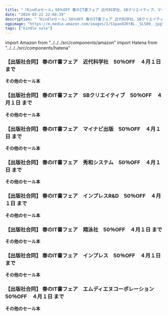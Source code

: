 ```yaml
---
title: "「Kindleセール」50％OFF 春のIT書フェア 近代科学社、SBクリエイティブ、マイナビ出版、秀和システム、インプレスR&D、翔泳社、インプレス、エムディエヌコーポレーション"
date: "2024-03-22 22:08:39"
description: "「Kindleセール」50％OFF 春のIT書フェア 近代科学社、SBクリエイティブ、マイナビ出版、秀和システム、インプレスR&D、翔泳社、インプレス、エムディエヌコーポレーション"
ogpimage: "https://m.media-amazon.com/images/I/51pao82KtBL._SL500_.jpg"
tags: ["kindle sale"]
---
```

import Amazon from "../../../src/components/amazon"
import Hatena from "../../../src/components/hatena"




### 【出版社合同】 春のIT書フェア　近代科学社　50％OFF　４月１日 まで


<Amazon asin="B0845QVWH5" />



<Amazon asin="B0B27RNJJK" />



<Amazon asin="B01DIR79VE" />


**その他のセール本**

<Hatena src="https://kyukyunyorituryo.github.io/kindle_sale/20240401s39879kindaikagaku/" title=""/>

### 【出版社合同】 春のIT書フェア　SBクリエイティブ　50％OFF　４月１日 まで


<Amazon asin="B08MVXPW3V" />



<Amazon asin="B07DVY4H3M" />



<Amazon asin="B09DKZC1ZH" />


**その他のセール本**

<Hatena src="https://kyukyunyorituryo.github.io/kindle_sale/20240401s39879sbc/" title=""/>

### 【出版社合同】 春のIT書フェア　マイナビ出版　50％OFF　４月１日 まで


<Amazon asin="B07VPDVNKW" />



<Amazon asin="B07PD237GQ" />



<Amazon asin="B08GP3PPCX" />


**その他のセール本**

<Hatena src="https://kyukyunyorituryo.github.io/kindle_sale/20240401s39879mynavi/" title=""/>

### 【出版社合同】 春のIT書フェア　秀和システム　50％OFF　４月１日 まで


<Amazon asin="B071V7MY82" />



<Amazon asin="B0BSW72QKZ" />



<Amazon asin="B0CHY1216P" />


**その他のセール本**

<Hatena src="https://kyukyunyorituryo.github.io/kindle_sale/20240401s39879shuwa/" title=""/>

### 【出版社合同】 春のIT書フェア　インプレスR&D　50％OFF　４月１日 まで


<Amazon asin="B086DBQC8L" />



<Amazon asin="B09GVQPWR3" />



<Amazon asin="B0BLGFF7QG" />


**その他のセール本**

<Hatena src="https://kyukyunyorituryo.github.io/kindle_sale/20240401s39879randd/" title=""/>

### 【出版社合同】 春のIT書フェア　翔泳社　50％OFF　４月１日 まで


<Amazon asin="B0CBR9GYF6" />



<Amazon asin="B0B49MYZ67" />



<Amazon asin="B0BF469YLK" />


**その他のセール本**

<Hatena src="https://kyukyunyorituryo.github.io/kindle_sale/20240401s39879shoeisha/" title=""/>

### 【出版社合同】 春のIT書フェア　インプレス　50％OFF　４月１日 まで


<Amazon asin="B09XQDRTWB" />



<Amazon asin="B07L2R3LTN" />



<Amazon asin="B0CH9WWZWL" />


**その他のセール本**

<Hatena src="https://kyukyunyorituryo.github.io/kindle_sale/20240401s39879impress/" title=""/>

### 【出版社合同】 春のIT書フェア　エムディエヌコーポレーション　50％OFF　４月１日 まで


<Amazon asin="B09LV1HSBT" />



<Amazon asin="B09VS6ZS8F" />



<Amazon asin="B07MX8DCZJ" />


**その他のセール本**

<Hatena src="https://kyukyunyorituryo.github.io/kindle_sale/20240401s39879mdn/" title=""/>